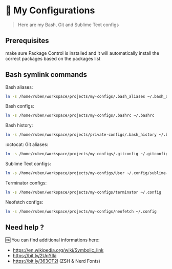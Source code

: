# :wrench: My Configurations

> Here are my Bash, Git and Sublime Text configs


## Prerequisites

make sure Package Control is installed and it will automatically install the correct packages based on the packages list 

## Bash symlink commands

Bash aliases:
```sh
ln -s /home/ruben/workspace/projects/my-configs/.bash_aliases ~/.bash_aliases
```

Bash configs:
```sh
ln -s /home/ruben/workspace/projects/my-configs/.bashrc ~/.bashrc
```

Bash history:
```sh
ln -s /home/ruben/workspace/projects/private-configs/.bash_history ~/.bash_history
```

:octocat: Git aliases:
```sh
ln -s /home/ruben/workspace/projects/my-configs/.gitconfig ~/.gitconfig
```

Sublime Text configs:
```sh
ln -s /home/ruben/workspace/projects/my-configs/User ~/.config/sublime-text-3/Packages
```

Terminator configs:
```sh
ln -s /home/ruben/workspace/projects/my-configs/terminator ~/.config
```

Neofetch configs:
```sh
ln -s /home/ruben/workspace/projects/my-configs/neofetch ~/.config
```



## Need help ?

:sos: You can find additional informations here:
- https://en.wikipedia.org/wiki/Symbolic_link
- https://bit.ly/2UqYIki
- https://bit.ly/363OT2l (ZSH & Nerd Fonts)